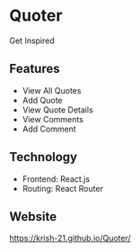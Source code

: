 # Quoter

Get Inspired

## Features

- View All Quotes
- Add Quote
- View Quote Details
- View Comments
- Add Comment

## Technology

- Frontend: React.js
- Routing: React Router

## Website

https://krish-21.github.io/Quoter/
